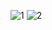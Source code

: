 
![1](https://user-images.githubusercontent.com/73140217/140041945-c982b92e-847e-4c59-b804-4ab7c506790e.PNG)
![2](https://user-images.githubusercontent.com/73140217/140041952-2aecd851-3fbc-440b-92c2-cf619fbd49d7.PNG)
